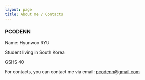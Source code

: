 ```yaml
---
layout: page
title: About me / Contacts
---
```


### PCODENN

Name: Hyunwoo RYU

Student living in South Korea

GSHS 40

For contacts, you can contact me via email: pcodenn@gmail.com
